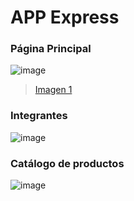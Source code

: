 
# APP Express

### Página Principal
![image](https://github.com/SanguchoMela/app-express-aw/assets/117743859/4d59f074-410e-4881-b7ed-334c4eb6a277)
<blockquote class="imgur-embed-pub" lang="en" data-id="a/NfRET3F"  ><a href="//imgur.com/a/NfRET3F">Imagen 1</a></blockquote><script async src="//s.imgur.com/min/embed.js" charset="utf-8"></script>

### Integrantes
![image](https://github.com/SanguchoMela/app-express-aw/assets/117743859/3ecf38b1-5bcf-4fb7-b3ad-0bfb96fada50)

### Catálogo de productos
![image](https://github.com/SanguchoMela/app-express-aw/assets/117743859/134ea5e7-2e86-4bfd-a78f-9ba37de4332d)